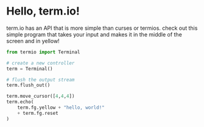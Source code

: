 # Hello, term.io!
term.io has an API that is more simple than curses or termios. check 
out this simple program that takes your input and makes
it in the middle of the screen and in yellow!

```python
from termio import Terminal

# create a new controller
term = Terminal()

# flush the output stream
term.flush_out()

term.move_cursor([4,4,4])
term.echo(
    term.fg.yellow + "hello, world!" 
    + term.fg.reset
)

```
